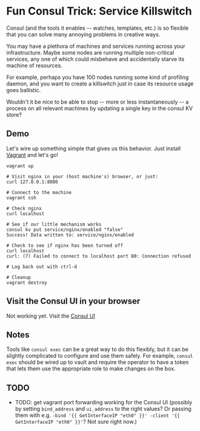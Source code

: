 # Fun Consul Trick: Service Killswitch

Consul (and the tools it enables -- watches, templates, etc.) is so flexible that you can solve many annoying problems in creative ways.

You may have a plethora of machines and services running across your infrastructure. Maybe some nodes are running multiple non-critical services, any one of which could misbehave and accidentally starve its machine of resources.

For example, perhaps you have 100 nodes running some kind of profiling daemon, and you want to create a killswitch just in case its resource usage goes ballistic.

Wouldn't it be nice to be able to stop -- more or less instantaneously -- a process on all relevant machines by updating a single key in the consul KV store?

## Demo
Let's wire up something simple that gives us this behavior. Just install [Vagrant](https://www.vagrantup.com/) and let's go!

```
vagrant up

# Visit nginx in your (host machine's) browser, or just:
curl 127.0.0.1:8080

# Connect to the machine
vagrant ssh

# Check nginx
curl localhost

# See if our little mechanism works
consul kv put service/nginx/enabled "false"
Success! Data written to: service/nginx/enabled

# Check to see if nginx has been turned off
curl localhost
curl: (7) Failed to connect to localhost port 80: Connection refused

# Log back out with ctrl-d

# Cleanup
vagrant destroy
```

## Visit the Consul UI in your browser
Not working yet.
Visit the [Consul UI](127.0.0.1:8500/ui)



## Notes
Tools like `consul exec` can be a great way to do this flexibly, but it can be slightly complicated to configure and use them safely. For example, `consul exec` should be wired up to vault and require the operator to have a token that lets them use the appropriate role to make changes on the box.

## TODO
- TODO: get vagrant port forwarding working for the Consul UI (possibly by setting `bind_address` and `ui_address` to the right values? Or passing them with e.g. `-bind '{{ GetInterfaceIP "eth0" }}' -client '{{ GetInterfaceIP "eth0" }}'`? Not sure right now.)
